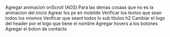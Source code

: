 Agregar animacion onScroll (AOS) Para las demas cosaas que no es la animacion del inicio
Agrear los px en mobilde
Verificar los textos que sean todos los mismos
Verificar que seant todos lo sub titulos h2 
Cambiar el logo del header por el logo que tiene el nombre
Agregar hovers a los botones
Agregar el boton de contacto